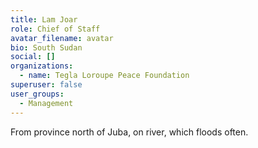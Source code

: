 ```yaml
---
title: Lam Joar
role: Chief of Staff
avatar_filename: avatar
bio: South Sudan
social: []
organizations:
  - name: Tegla Loroupe Peace Foundation
superuser: false
user_groups:
  - Management
---
```

From province north of Juba, on river, which floods often.